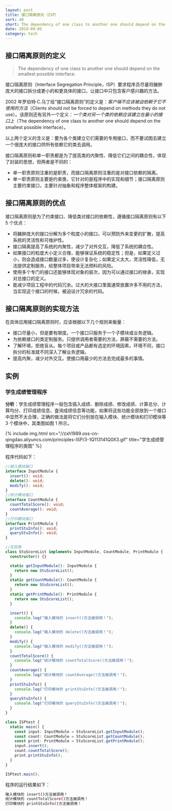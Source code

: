 ```yaml
---
layout: post
title: 接口隔离原则（ISP）
sort: 40
short: The dependency of one class to another one should depend on the smallest possible interface.
date: 2019-09-05
category: tech
---
```


## 接口隔离原则的定义

> The dependency of one class to another one should depend on the smallest possible interface.

接口隔离原则（Interface Segregation Principle，ISP）要求程序员尽量将臃肿庞大的接口拆分成更小的和更具体的接口，让接口中只包含客户感兴趣的方法。

2002 年罗伯特·C.马丁给“接口隔离原则”的定义是：_客户端不应该被迫依赖于它不使用的方法_（Clients should not be forced to depend on methods they do not use）。该原则还有另外一个定义：_一个类对另一个类的依赖应该建立在最小的接口上_（The dependency of one class to another one should depend on the smallest possible interface）。

以上两个定义的含义是：要为各个类建立它们需要的专用接口，而不要试图去建立一个很庞大的接口供所有依赖它的类去调用。

接口隔离原则和单一职责都是为了提高类的内聚性、降低它们之间的耦合性，体现了封装的思想，但两者是不同的：

- 单一职责原则注重的是职责，而接口隔离原则注重的是对接口依赖的隔离。
- 单一职责原则主要是约束类，它针对的是程序中的实现和细节；接口隔离原则主要约束接口，主要针对抽象和程序整体框架的构建。

## 接口隔离原则的优点

接口隔离原则是为了约束接口、降低类对接口的依赖性，遵循接口隔离原则有以下 5 个优点：

- 将臃肿庞大的接口分解为多个粒度小的接口，可以预防外来变更的扩散，提高系统的灵活性和可维护性。
- 接口隔离提高了系统的内聚性，减少了对外交互，降低了系统的耦合性。
- 如果接口的粒度大小定义合理，能够保证系统的稳定性；但是，如果定义过小，则会造成接口数量过多，使设计复杂化；如果定义太大，灵活性降低，无法提供定制服务，给整体项目带来无法预料的风险。
- 使用多个专门的接口还能够体现对象的层次，因为可以通过接口的继承，实现对总接口的定义。
- 能减少项目工程中的代码冗余。过大的大接口里面通常放置许多不用的方法，当实现这个接口的时候，被迫设计冗余的代码。

## 接口隔离原则的实现方法

在具体应用接口隔离原则时，应该根据以下几个规则来衡量：

- 接口尽量小，但是要有限度。一个接口只服务于一个子模块或业务逻辑。
- 为依赖接口的类定制服务。只提供调用者需要的方法，屏蔽不需要的方法。
- 了解环境，拒绝盲从。每个项目或产品都有选定的环境因素，环境不同，接口拆分的标准就不同深入了解业务逻辑。
- 提高内聚，减少对外交互。使接口用最少的方法去完成最多的事情。

## 实例

### 学生成绩管理程序

**分析**：学生成绩管理程序一般包含插入成绩、删除成绩、修改成绩、计算总分、计算均分、打印成绩信息、査询成绩信息等功能，如果将这些功能全部放到一个接口中显然不太合理，正确的做法是将它们分别放在输入模块、统计模块和打印模块等 3 个模块中，其类图如图 1 所示。

{% include img.html src="//zxh1989.oss-cn-qingdao.aliyuncs.com/principles-ISP/3-1Q113141Q0X3.gif" title="学生成绩管理程序的类图" %}

程序代码如下：

```ts
//输入模块接口
interface InputModule {
  insert(): void;
  delete(): void;
  modify(): void;
}
//统计模块接口
interface CountModule {
  countTotalScore(): void;
  countAverage(): void;
}
//打印模块接口
interface PrintModule {
  printStuInfo(): void;
  queryStuInfo(): void;
}

//实现类
class StuScoreList implements InputModule, CountModule, PrintModule {
  constructor() {}

  static getInputModule(): InputModule {
    return new StuScoreList();
  }
  static getCountModule(): CountModule {
    return new StuScoreList();
  }
  static getPrintModule(): PrintModule {
    return new StuScoreList();
  }

  insert() {
    console.log("输入模块的 insert()方法被调用！");
  }
  delete() {
    console.log("输入模块的 delete()方法被调用！");
  }
  modify() {
    console.log("输入模块的 modify()方法被调用！");
  }
  countTotalScore() {
    console.log("统计模块的 countTotalScore()方法被调用！");
  }
  countAverage() {
    console.log("统计模块的 countAverage()方法被调用！");
  }
  printStuInfo() {
    console.log("打印模块的 printStuInfo()方法被调用！");
  }
  queryStuInfo() {
    console.log("打印模块的 queryStuInfo()方法被调用！");
  }
}

class ISPtest {
  static main() {
    const input: InputModule = StuScoreList.getInputModule();
    const count: CountModule = StuScoreList.getCountModule();
    const print: PrintModule = StuScoreList.getPrintModule();
    input.insert();
    count.countTotalScore();
    print.printStuInfo();
  }
}

ISPtest.main();
```

程序的运行结果如下：

```sh
输入模块的 insert()方法被调用！
统计模块的 countTotalScore()方法被调用！
打印模块的 printStuInfo()方法被调用！
```